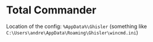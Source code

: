 # Total Commander

Location of the config: `%AppData%\Ghisler` (something like `C:\Users\andre\AppData\Roaming\Ghisler\wincmd.ini`)